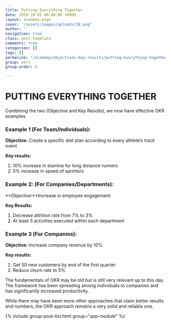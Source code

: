 ```yaml
---
title: Putting Everything Together
date: 2018-10-01 00:00:00 +0000
layout: academy-page
cover: "/assets/images/uploads/18.png"
author: ''
navigation: true
class: post-template
comments: true
categories: []
tags: []
permalink: "/academy/objectives-key-results/putting-everything-together"
group: okrs
group-order: 6

---
```

# PUTTING EVERYTHING TOGETHER

Combining the two (Objective and Key Results), we now have effective OKR examples.

### **Example 1 (For Team/Individuals):**

**Objective:** Create a specific diet plan according to every athlete’s track event

**Key results:**

1. 10% increase in stamina for long distance runners
2. 5% increase in speed of sprinters

### Example 2: (For Companies/Departments):

\**Objective:**Increase in employee engagement

**Key Results:**

1. Decrease attrition rate from 7% to 3%
2. At least 3 activities executed within each department

### Example 3 (For Companies):

**Objective:** Increase company revenue by 10%

**Key results:**

1. Get 50 new customers by end of the first quarter
2. Reduce churn rate to 5%

The fundamentals of OKR may be old but is still very relevant up to this day. The framework has been spreading among individuals to companies and has significantly increased productivity.

While there may have been more other approaches that claim better results and numbers, the OKR approach remains a very solid and reliable one.

<div class='post-feed'>

{% include group-post-list.html group="app-module" %}

</div>